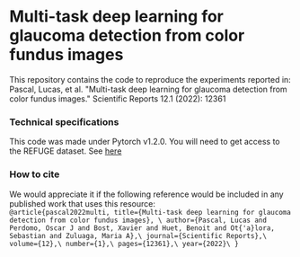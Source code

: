 # Multi-task deep learning for glaucoma detection from color fundus images

This repository contains the code to reproduce the experiments reported in:
Pascal, Lucas, et al. "Multi-task deep learning for glaucoma detection from color fundus images." Scientific Reports 12.1 (2022): 12361

### Technical specifications
This code was made under Pytorch v1.2.0.
You will need to get access to the REFUGE dataset. See [here](https://refuge.grand-challenge.org/Home2020/)

### How to cite
We would appreciate it if the following reference would be included in any published work that uses this resource:
<code>
   @article{pascal2022multi,
  title={Multi-task deep learning for glaucoma detection from color fundus images}, \\
  author={Pascal, Lucas and Perdomo, Oscar J and Bost, Xavier and Huet, Benoit and Ot{\'a}lora, Sebastian and Zuluaga, Maria A},\\
  journal={Scientific Reports},\\
  volume={12},\\
  number={1},\\
  pages={12361},\\
  year={2022}\\
}
</code>
